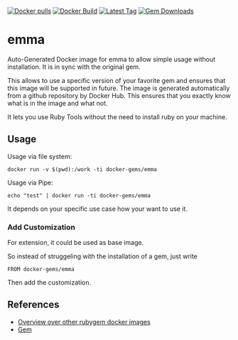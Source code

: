 [![Docker pulls](https://img.shields.io/docker/pulls/rubygem/emma.svg)](https://hub.docker.com/r/rubygem/emma/)
[![Docker Build](https://img.shields.io/docker/automated/rubygem/emma.svg)](https://hub.docker.com/r/rubygem/emma/)
[![Latest Tag](https://img.shields.io/github/tag/docker-rubygem/emma.svg)](https://hub.docker.com/r/rubygem/emma/)
[![Gem Downloads](https://img.shields.io/gem/dt/emma.svg)](https://rubygems.org/gems/emma/)
# emma

Auto-Generated Docker image for emma to allow simple usage without installation.
It is in sync with the original gem.

This allows to use a specific version of your favorite gem and ensures that this image will be supported in future.
The image is generated automatically from a github repository by Docker Hub.
This ensures that you exactly know what is in the image and what not.

It lets you use Ruby Tools without the need to install ruby on your machine.

## Usage

Usage via file system:

`docker run -v $(pwd):/work -ti docker-gems/emma`

Usage via Pipe:

`echo "test" | docker run -ti docker-gems/emma`

It depends on your specific use case how your want to use it.

### Add Customization

For extension, it could be used as base image.

So instead of struggeling with the installation of a gem, just write

`FROM docker-gems/emma`

Then add the customization.

## References

 - [Overview over other rubygem docker images](https://github.com/thinkbot/docker-rubygem)
 - [Gem](https://rubygems.org/gems/emma/)
